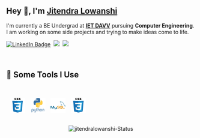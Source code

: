 <h2>Hey 👋, I'm <a href="https://github.com/Anuragtech02">Jitendra Lowanshi</a></h2>
<p>I'm currently a BE Undergrad at <strong><a href="https://www.ietdavv.edu.in/">IET DAVV</a></strong> pursuing <strong>Computer Engineering</strong>. I am working on some side projects and trying to make ideas come to life.</p>
<p> <a href="https://www.linkedin.com/in/jitendralowanshi"><img src="https://img.shields.io/badge/-@linkedin.com/in/jitendralowanshi-0077B5?style=flat-square&amp;labelColor=0077B5&amp;logo=LinkedIn&amp;link=https://www.linkedin.com/in/anuragpal02/" alt="LinkedIn Badge"></a>&nbsp;
<a href = "jitendralowanshi7354@gmnail.com"><img src="https://img.shields.io/badge/-@jitendralowanshi7354@gmail.com-D14836?style=flat-square&amp;&logo=gmail&logoColor=white"/></a>&nbsp;
<a href = "https://instagram.com/jitendra_lowanshi143"><img src="https://img.shields.io/badge/-@jitendra_lowanshi143-E4405F?style=flat-square&amp;&logo=instagram&logoColor=white"/></a>&nbsp;

</p>
&nbsp; &nbsp;
<br />
<h2>🚀 Some Tools I Use</h2>
<br />
<p align="left">
  
<img src="https://raw.githubusercontent.com/devicons/devicon/master/icons/css3/css3-original-wordmark.svg" alt="css3" width="40" height="40" style="margin-left: 10px;" />
<img src="https://raw.githubusercontent.com/devicons/devicon/master/icons/python/python-original-wordmark.svg" alt="python" width="40" height="40" style="margin-left: 10px;" />
<img src="https://raw.githubusercontent.com/devicons/devicon/master/icons/mysql/mysql-original-wordmark.svg" alt="mysql" width="40" height="40" style="margin-left: 10px;" />
<img src="https://raw.githubusercontent.com/devicons/devicon/master/icons/css3/css3-original-wordmark.svg" alt="css3" width="40" height="40" style="margin-left: 10px;" /> 
<!-- <img src="https://raw.githubusercontent.com/devicons/devicon/master/icons/mongodb/mongodb-original.svg" alt="mongodb" width="40" height="40" style="margin-left: 10px;" /> -->
<!-- <img src="https://raw.githubusercontent.com/devicons/devicon/master/icons/react/react-original-wordmark.svg" alt="react" width="40" height="40" />  -->
</p>

<br/>
<center> 
<img src="https://github-readme-stats.vercel.app/api?username=jitendralowanshi&show_icons=true&count_private=true" alt="jitendralowanshi-Status" />
<!-- <p><img src="https://visitor-badge.glitch.me/badge?page_id=jitendralowanshi.jitendralowanshi" alt="visitors"></p> -->
</center>

